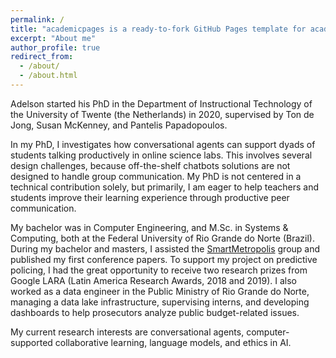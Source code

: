 ```yaml
---
permalink: /
title: "academicpages is a ready-to-fork GitHub Pages template for academic personal websites"
excerpt: "About me"
author_profile: true
redirect_from: 
  - /about/
  - /about.html
---
```


Adelson started his PhD in the Department of Instructional Technology of the University of Twente (the Netherlands) in 2020, supervised by Ton de Jong, Susan McKenney, and Pantelis Papadopoulos.

In my PhD, I investigates how conversational agents can support dyads of students talking productively in online science labs. This involves several design challenges, because off-the-shelf chatbots solutions are not designed to handle group communication. My PhD is not centered in a technical contribution solely, but primarily, I am eager to help teachers and students improve their learning experience through productive peer communication.

My bachelor was in Computer Engineering, and M.Sc. in Systems & Computing, both at the Federal University of Rio Grande do Norte (Brazil). During my bachelor and masters, I assisted the [SmartMetropolis](https://smartmetropolis.imd.ufrn.br/#/en) group and published my first conference papers. To support my project on predictive policing, I had the great opportunity to receive two research prizes from Google LARA (Latin America Research Awards, 2018 and 2019). I also worked as a data engineer in the Public Ministry of Rio Grande do Norte, managing a data lake infrastructure, supervising interns, and developing dashboards to help prosecutors analyze public budget-related issues.

My current research interests are conversational agents, computer-supported collaborative learning, language models, and ethics in AI.
